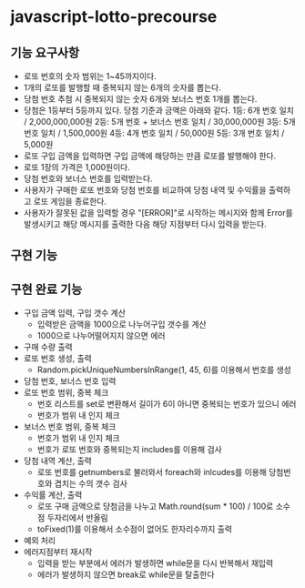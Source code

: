 # javascript-lotto-precourse

## 기능 요구사항
- 로또 번호의 숫자 범위는 1~45까지이다.
- 1개의 로또를 발행할 때 중복되지 않는 6개의 숫자를 뽑는다.
- 당첨 번호 추첨 시 중복되지 않는 숫자 6개와 보너스 번호 1개를 뽑는다.
- 당첨은 1등부터 5등까지 있다. 당첨 기준과 금액은 아래와 같다.
  1등: 6개 번호 일치 / 2,000,000,000원
  2등: 5개 번호 + 보너스 번호 일치 / 30,000,000원
  3등: 5개 번호 일치 / 1,500,000원
  4등: 4개 번호 일치 / 50,000원
  5등: 3개 번호 일치 / 5,000원
- 로또 구입 금액을 입력하면 구입 금액에 해당하는 만큼 로또를 발행해야 한다.
- 로또 1장의 가격은 1,000원이다.
- 당첨 번호와 보너스 번호를 입력받는다.
- 사용자가 구매한 로또 번호와 당첨 번호를 비교하여 당첨 내역 및 수익률을 출력하고 로또 게임을 종료한다.
- 사용자가 잘못된 값을 입력할 경우 "[ERROR]"로 시작하는 메시지와 함께 Error를 발생시키고 해당 메시지를 출력한 다음 해당 지점부터 다시 입력을 받는다.

 

## 구현 기능


## 구현 완료 기능

- 구입 금액 입력, 구입 갯수 계산
  - 입력받은 금액을 1000으로 나누어구입 갯수를 계산
  - 1000으로 나누어떨어지지 않으면 에러
- 구매 수량 출력
- 로또 번호 생성, 출력
  - Random.pickUniqueNumbersInRange(1, 45, 6)를 이용해서 번호를 생성
- 당첨 번호, 보너스 번호 입력
- 로또 번호 범위, 중복 체크
  - 번호 리스트를 set로 변환해서 길이가 6이 아니면 중복되는 번호가 있으니 에러
  - 번호가 범위 내 인지 체크
- 보너스 번호 범위, 중복 체크
  - 번호가 범위 내 인지 체크
  - 번호가 로또 번호와 중복되는지 includes를 이용해 검사
- 당첨 내역 계산, 출력
  - 로또 번호를 getnumbers로 불러와서 foreach와 inlcudes를 이용해 당첨번호와 겹치는 수의 갯수 검사
- 수익률 계산, 출력
  - 로또 구매 금액으로 당첨금을 나누고  Math.round(sum * 100) / 100로 소수점 두자리에서 반올림
  - toFixed(1)를 이용해서 소수점이 없어도 한자리수까지 출력
- 예외 처리
- 에러지점부터 재시작
  - 입력을 받는 부분에서 에러가 발생하면 while문을 다시 반복해서 재입력
  - 에러가 발생하지 않으면 break로 while문을 탈출한다